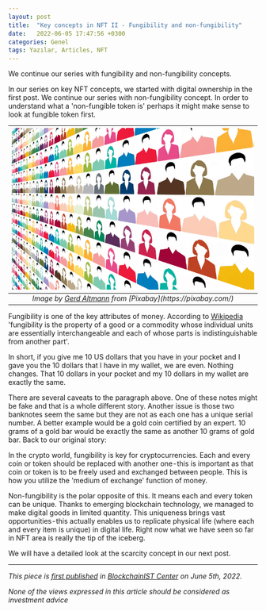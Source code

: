 ```yaml
---
layout: post
title:  "Key concepts in NFT II - Fungibility and non-fungibility"
date:   2022-06-05 17:47:56 +0300
categories: Genel
tags: Yazılar, Articles, NFT
---
```


We continue our series with fungibility and non-fungibility concepts. 

In our series on key NFT concepts, we started with digital ownership in the first post. We continue our series with non-fungibility concept. In order to understand what a 'non-fungible token is' perhaps it might make sense to look at fungible token first. 

| ![crowd](/assets/crowd-3513215_800.jpg)|
|:--:| 
| *Image by [Gerd Altmann]([https://pixabay.com/users/uroburos-325152/](https://pixabay.com/users/geralt-9301/)) from [Pixabay](https://pixabay.com/)*|

Fungibility is one of the key attributes of money. According to [Wikipedia](https://en.wikipedia.org/wiki/Fungibility) 'fungibility is the property of a good or a commodity whose individual units are essentially interchangeable and each of whose parts is indistinguishable from another part'. 

In short, if you give me 10 US dollars that you have in your pocket and I gave you the 10 dollars that I have in my wallet, we are even. Nothing changes. That 10 dollars in your pocket and my 10 dollars in my wallet are exactly the same. 

There are several caveats to the paragraph above. One of these notes might be fake and that is a whole different story. Another issue is those two banknotes seem the same but they are not as each one has a unique serial number. A better example would be a gold coin certified by an expert. 10 grams of a gold bar would be exactly the same as another 10 grams of gold bar. Back to our original story:

In the crypto world, fungibility is key for cryptocurrencies. Each and every coin or token should be replaced with another one - this is important as that coin or token is to be freely used and exchanged between people. This is how you utilize the 'medium of exchange' function of money.

Non-fungibility is the polar opposite of this. It means each and every token can be unique. Thanks to emerging blockchain technology, we managed to make digital goods in limited quantity. This uniqueness brings vast opportunities - this actually enables us to replicate physical life (where each and every item is unique) in digital life. Right now what we have seen so far in NFT area is really the tip of the iceberg.

We will have a detailed look at the scarcity concept in our next post.


---
*This piece is [first published](https://medium.com/bcistcenter/key-concepts-in-nfts-ii-fungibility-and-non-fungibility-687a7697d7fd) in [BlockchainIST Center](https://medium.com/blockchainist-center) on June 5th, 2022.*

*None of the views expressed in this article should be considered as investment advice*

